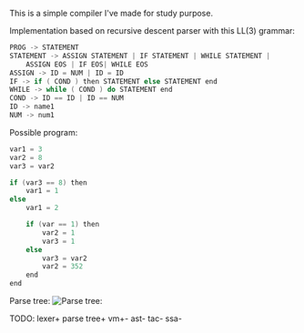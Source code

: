 This is a simple compiler I've made for study purpose.

Implementation based on recursive descent parser with this LL(3) grammar:

```c
PROG -> STATEMENT
STATEMENT -> ASSIGN STATEMENT | IF STATEMENT | WHILE STATEMENT |
	ASSIGN EOS | IF EOS| WHILE EOS
ASSIGN -> ID = NUM | ID = ID
IF -> if ( COND ) then STATEMENT else STATEMENT end
WHILE -> while ( COND ) do STATEMENT end
COND -> ID == ID | ID == NUM
ID -> name1
NUM -> num1
```
Possible program:
```c
var1 = 3
var2 = 8
var3 = var2

if (var3 == 8) then
	var1 = 1
else
	var1 = 2

	if (var == 1) then
		var2 = 1
		var3 = 1
	else
		var3 = var2
		var2 = 352
	end
end
```

Parse tree:
![Parse tree:](https://i.imgur.com/WSoesKC.jpg)

TODO:
lexer+
parse tree+
vm+-
ast-
tac-
ssa-
